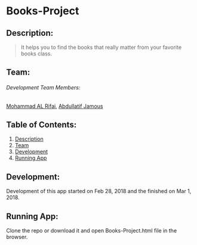 # Books-Project

## Description:

> It helps you to find the books that really matter from your favorite books class.

## Team:

###### Development Team Members:

[Mohammad AL Rifai](https://github.com/MohammadAlRifai),
[Abdullatif Jamous](https://github.com/AbdullatifJamous891)

## Table of Contents:

1.  [Description](#description)
1.  [Team](#team)
1.  [Development](#development)
1.  [Running App](#running-app)

## Development:

Development of this app started on Feb 28, 2018 and the finished on Mar 1, 2018.

## Running App:

Clone the repo or download it and open Books-Project.html file in the browser.
